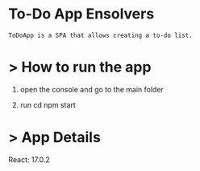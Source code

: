 # **To-Do App Ensolvers** 

    ToDoApp is a SPA that allows creating a to-do list.

# > How to run the app

1. open the console and go to the main folder

2. run cd npm start 

# > App Details

React: 17.0.2



